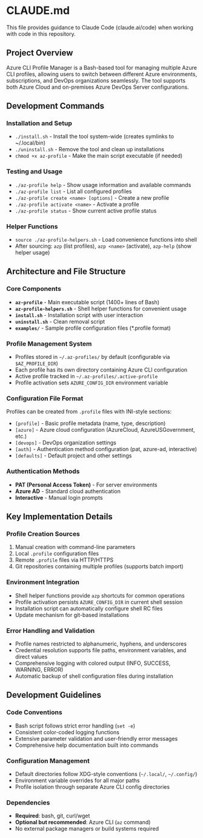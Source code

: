 # CLAUDE.md

This file provides guidance to Claude Code (claude.ai/code) when working with code in this repository.

## Project Overview

Azure CLI Profile Manager is a Bash-based tool for managing multiple Azure CLI profiles, allowing users to switch between different Azure environments, subscriptions, and DevOps organizations seamlessly. The tool supports both Azure Cloud and on-premises Azure DevOps Server configurations.

## Development Commands

### Installation and Setup
- `./install.sh` - Install the tool system-wide (creates symlinks to ~/.local/bin)
- `./uninstall.sh` - Remove the tool and clean up installations
- `chmod +x az-profile` - Make the main script executable (if needed)

### Testing and Usage
- `./az-profile help` - Show usage information and available commands
- `./az-profile list` - List all configured profiles
- `./az-profile create <name> [options]` - Create a new profile
- `./az-profile activate <name>` - Activate a profile
- `./az-profile status` - Show current active profile status

### Helper Functions
- `source ./az-profile-helpers.sh` - Load convenience functions into shell
- After sourcing: `azp` (list profiles), `azp <name>` (activate), `azp-help` (show helper usage)

## Architecture and File Structure

### Core Components
- **`az-profile`** - Main executable script (1400+ lines of Bash)
- **`az-profile-helpers.sh`** - Shell helper functions for convenient usage
- **`install.sh`** - Installation script with user interaction
- **`uninstall.sh`** - Clean removal script
- **`examples/`** - Sample profile configuration files (*.profile format)

### Profile Management System
- Profiles stored in `~/.az-profiles/` by default (configurable via `$AZ_PROFILE_DIR`)
- Each profile has its own directory containing Azure CLI configuration
- Active profile tracked in `~/.az-profiles/.active-profile`
- Profile activation sets `AZURE_CONFIG_DIR` environment variable

### Configuration File Format
Profiles can be created from `.profile` files with INI-style sections:
- `[profile]` - Basic profile metadata (name, type, description)
- `[azure]` - Azure cloud configuration (AzureCloud, AzureUSGovernment, etc.)
- `[devops]` - DevOps organization settings
- `[auth]` - Authentication method configuration (pat, azure-ad, interactive)
- `[defaults]` - Default project and other settings

### Authentication Methods
- **PAT (Personal Access Token)** - For server environments
- **Azure AD** - Standard cloud authentication
- **Interactive** - Manual login prompts

## Key Implementation Details

### Profile Creation Sources
1. Manual creation with command-line parameters
2. Local `.profile` configuration files
3. Remote `.profile` files via HTTP/HTTPS
4. Git repositories containing multiple profiles (supports batch import)

### Environment Integration
- Shell helper functions provide `azp` shortcuts for common operations
- Profile activation persists `AZURE_CONFIG_DIR` in current shell session
- Installation script can automatically configure shell RC files
- Update mechanism for git-based installations

### Error Handling and Validation
- Profile names restricted to alphanumeric, hyphens, and underscores
- Credential resolution supports file paths, environment variables, and direct values
- Comprehensive logging with colored output (INFO, SUCCESS, WARNING, ERROR)
- Automatic backup of shell configuration files during installation

## Development Guidelines

### Code Conventions
- Bash script follows strict error handling (`set -e`)
- Consistent color-coded logging functions
- Extensive parameter validation and user-friendly error messages
- Comprehensive help documentation built into commands

### Configuration Management
- Default directories follow XDG-style conventions (`~/.local/`, `~/.config/`)
- Environment variable overrides for all major paths
- Profile isolation through separate Azure CLI config directories

### Dependencies
- **Required**: bash, git, curl/wget
- **Optional but recommended**: Azure CLI (`az` command)
- No external package managers or build systems required